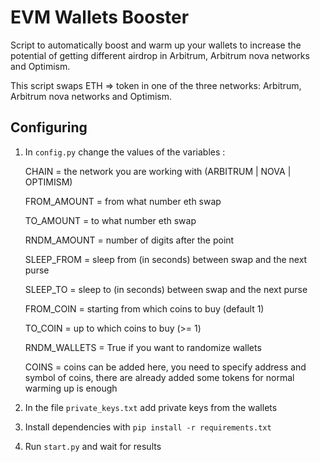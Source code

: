 # EVM Wallets Booster

Script to automatically boost and warm up your wallets to increase the potential of getting different airdrop in Arbitrum, Arbitrum nova networks and Optimism.

This script swaps ETH => token in one of the three networks: Arbitrum, Arbitrum nova networks and Optimism.

## Configuring

1) In `config.py` change the values of the variables :


    CHAIN = the network you are working with (ARBITRUM | NOVA | OPTIMISM)
    
    FROM_AMOUNT = from what number eth swap
    
    TO_AMOUNT = to what number eth swap
    
    RNDM_AMOUNT = number of digits after the point
    
    SLEEP_FROM = sleep from (in seconds) between swap and the next purse
    
    SLEEP_TO = sleep to (in seconds) between swap and the next purse
    
    FROM_COIN = starting from which coins to buy (default 1)
    
    TO_COIN = up to which coins to buy (>= 1)
    
    RNDM_WALLETS = True if you want to randomize wallets
    
    COINS = coins can be added here, you need to specify address and symbol of coins, there are already added some tokens for normal warming up is enough


2) In the file `private_keys.txt` add private keys from the wallets


3) Install dependencies with `pip install -r requirements.txt`


4) Run `start.py` and wait for results